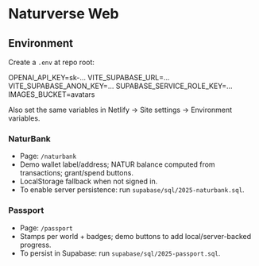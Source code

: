 # Naturverse Web

## Environment

Create a `.env` at repo root:

OPENAI_API_KEY=sk-…
VITE_SUPABASE_URL=…
VITE_SUPABASE_ANON_KEY=…
SUPABASE_SERVICE_ROLE_KEY=…
IMAGES_BUCKET=avatars

Also set the same variables in Netlify → Site settings → Environment variables.

### NaturBank
- Page: `/naturbank`
- Demo wallet label/address; NATUR balance computed from transactions; grant/spend buttons.
- LocalStorage fallback when not signed in.
- To enable server persistence: run `supabase/sql/2025-naturbank.sql`.

### Passport
- Page: `/passport`
- Stamps per world + badges; demo buttons to add local/server-backed progress.
- To persist in Supabase: run `supabase/sql/2025-passport.sql`.
